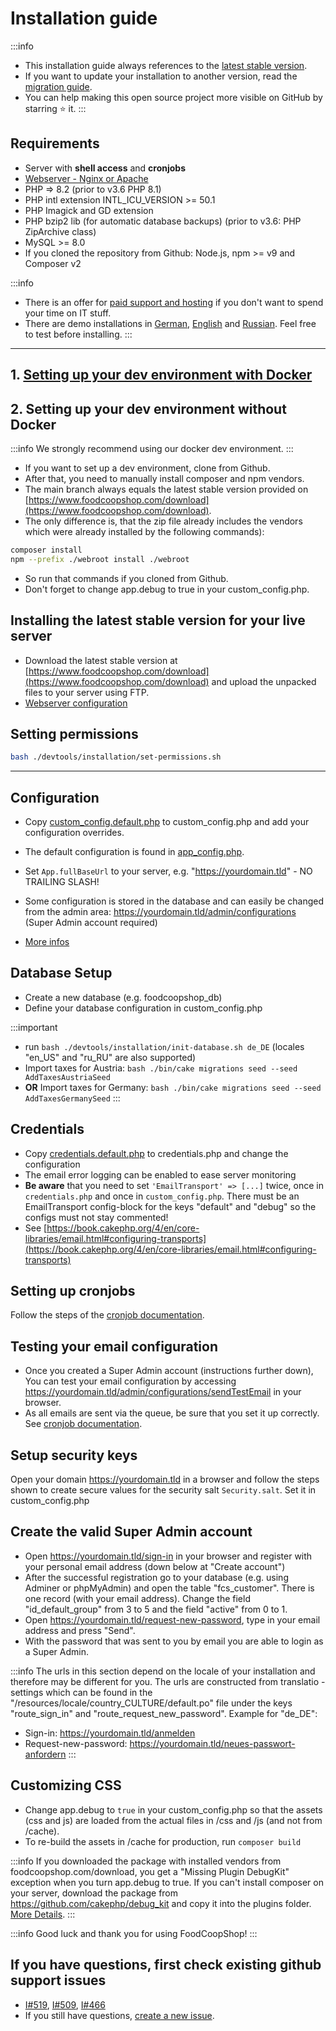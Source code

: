 # Installation guide

:::info
* This installation guide always references to the [latest stable version](https://github.com/foodcoopshop/foodcoopshop/releases).
* If you want to update your installation to another version, read the [migration guide](/dev/migration-guide).
* You can help making this open source project more visible on GitHub by starring ⭐ it.
:::

## Requirements
* Server with **shell access** and **cronjobs**
* [Webserver - Nginx or Apache](/dev/webserver-configuration)
* PHP => 8.2 (prior to v3.6 PHP 8.1)
* PHP intl extension INTL_ICU_VERSION >= 50.1
* PHP Imagick and GD extension
* PHP bzip2 lib (for automatic database backups) (prior to v3.6: PHP ZipArchive class)
* MySQL >= 8.0
* If you cloned the repository from Github: Node.js, npm >= v9 and Composer v2

:::info
* There is an offer for [paid support and hosting](https://www.foodcoopshop.com/das-angebot/) if you don't want to spend your time on IT stuff.
* There are demo installations in [German](https://demo-de.foodcoopshop.com/), [English](https://demo-en.foodcoopshop.com/) and [Russian](https://demo-ru.foodcoopshop.com). Feel free to test before installing.
:::

* * *

## 1. [Setting up your dev environment **with Docker**](/dev/docker-dev-environment)

## 2. Setting up your dev environment **without Docker**

:::info
We strongly recommend using our docker dev environment.
:::

* If you want to set up a dev environment, clone from Github.
* After that, you need to manually install composer and npm vendors.
* The main branch always equals the latest stable version provided on [https://www.foodcoopshop.com/download](https://www.foodcoopshop.com/download).
* The only difference is, that the zip file already includes the vendors which were already installed by the following commands):
```bash
composer install
npm --prefix ./webroot install ./webroot
```
* So run that commands if you cloned from Github.
* Don't forget to change app.debug to true in your custom_config.php.

## Installing the latest stable version for your live server
* Download the latest stable version at [https://www.foodcoopshop.com/download](https://www.foodcoopshop.com/download) and upload the unpacked files to your server using FTP.
* [Webserver configuration](/dev/webserver-configuration)

## Setting permissions
```bash
bash ./devtools/installation/set-permissions.sh
```

* * *

## Configuration
* Copy [custom_config.default.php](https://github.com/foodcoopshop/foodcoopshop/blob/main/config/custom_config.default.php) to custom_config.php and add your configuration overrides.
* The default configuration is found in [app_config.php](https://github.com/foodcoopshop/foodcoopshop/blob/main/config/app_config.php).
* Set `App.fullBaseUrl` to your server, e.g. "https://yourdomain.tld" - NO TRAILING SLASH!


* Some configuration is stored in the database and can easily be changed from the admin area: https://yourdomain.tld/admin/configurations (Super Admin account required)
* [More infos](/dev/configuration)

## Database Setup
* Create a new database (e.g. foodcoopshop_db)
* Define your database configuration in custom_config.php

:::important
* run `bash ./devtools/installation/init-database.sh de_DE` (locales "en_US" and "ru_RU" are also supported)
* Import taxes for Austria: `bash ./bin/cake migrations seed --seed AddTaxesAustriaSeed`
* **OR** Import taxes for Germany: `bash ./bin/cake migrations seed --seed AddTaxesGermanySeed`
:::

## Credentials
* Copy [credentials.default.php](https://github.com/foodcoopshop/foodcoopshop/blob/main/config/credentials.default.php) to credentials.php and change the configuration
* The email error logging can be enabled to ease server monitoring
* **Be aware** that you need to set `'EmailTransport' => [...]` twice, once in `credentials.php` and once in `custom_config.php`. There must be an EmailTransport config-block for the keys "default" and "debug" so the configs must not stay commented!
* See [https://book.cakephp.org/4/en/core-libraries/email.html#configuring-transports](https://book.cakephp.org/4/en/core-libraries/email.html#configuring-transports)

## Setting up cronjobs
Follow the steps of the [cronjob documentation](/dev/cronjobs).

## Testing your email configuration
* Once you created a Super Admin account (instructions further down), You can test your email configuration by accessing https://yourdomain.tld/admin/configurations/sendTestEmail in your browser.
* As all emails are sent via the queue, be sure that you set it up correctly. See [cronjob documentation](/dev/cronjobs).

## Setup security keys
Open your domain https://yourdomain.tld in a browser and follow the steps shown to create secure values for the security salt ```Security.salt```. Set it in custom_config.php

## Create the valid Super Admin account
* Open https://yourdomain.tld/sign-in in your browser and register with your personal email address (down below at "Create account")
* After the successful registration go to your database (e.g. using Adminer or phpMyAdmin) and open the table "fcs_customer". There is one record (with your email address). Change the field "id_default_group" from 3 to 5 and  the field "active" from 0 to 1.
* Open https://yourdomain.tld/request-new-password, type in your email address and press "Send".
* With the password that was sent to you by email you are able to login as a Super Admin.

:::info
The urls in this section depend on the locale of your installation and therefore may be different for you. The urls are constructed from translatio -settings which can be found in the "/resources/locale/country_CULTURE/default.po" file under the keys "route_sign_in" and "route_request_new_password". Example for "de_DE":
* Sign-in: https://yourdomain.tld/anmelden
* Request-new-password: https://yourdomain.tld/neues-passwort-anfordern
:::

## Customizing CSS
* Change app.debug to `true` in your custom_config.php so that the assets (css and js) are loaded from the actual files in /css and /js (and not from /cache).
* To re-build the assets in /cache for production, run `composer build`

:::info
If you downloaded the package with installed vendors from foodcoopshop.com/download, you get a "Missing Plugin DebugKit" exception when you turn app.debug to true. If you can't install composer on your server, download the package from https://github.com/cakephp/debug_kit and copy it into the plugins folder. [More Details](https://github.com/foodcoopshop/foodcoopshop/issues/931).
:::

:::info
Good luck and thank you for using FoodCoopShop!
:::

## If you have questions, first check existing github support issues
* [I#519](https://github.com/foodcoopshop/foodcoopshop/issues/519), [I#509](https://github.com/foodcoopshop/foodcoopshop/issues/509), [I#466](https://github.com/foodcoopshop/foodcoopshop/issues/466)
* If you still have questions, [create a new issue](https://github.com/foodcoopshop/foodcoopshop/issues/new).
